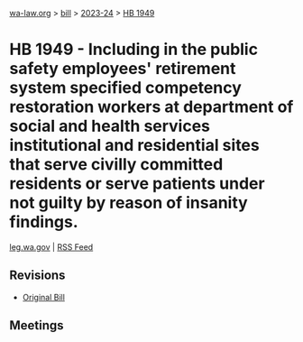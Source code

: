 [wa-law.org](/) > [bill](/bill/) > [2023-24](/bill/2023-24/) > [HB 1949](/bill/2023-24/hb/1949/)

# HB 1949 - Including in the public safety employees' retirement system specified competency restoration workers at department of social and health services institutional and residential sites that serve civilly committed residents or serve patients under not guilty by reason of insanity findings.
[leg.wa.gov](https://app.leg.wa.gov/billsummary?BillNumber=1949&Year=2023&Initiative=false) | [RSS Feed](./rss.xml)

## Revisions
* [Original Bill](1/)

## Meetings
